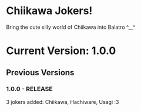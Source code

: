 # Chiikawa Jokers!
Bring the cute silly world of Chiikawa into Balatro ^__^

# Current Version: 1.0.0

## Previous Versions

### 1.0.0 - RELEASE
3 jokers added: Chiikawa, Hachiware, Usagi :3
